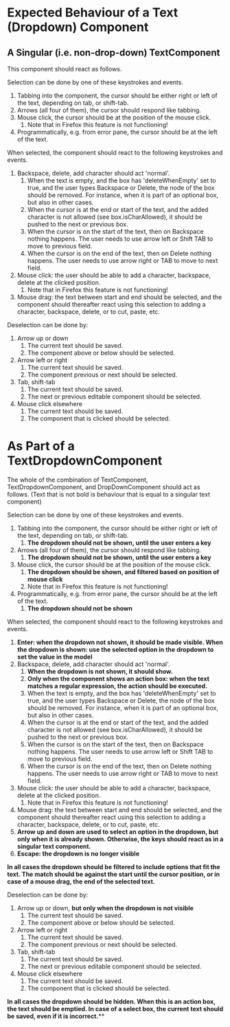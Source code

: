 # Expected Behaviour of a Text (Dropdown) Component

## A Singular (i.e. non-drop-down) TextComponent

This component should react as follows.

Selection can be done by one of these keystrokes and events.
1. Tabbing into the component, the cursor should be either right or left of the text, depending on tab, or shift-tab.
2. Arrows (all four of them), the cursor should respond like tabbing.
3. Mouse click, the cursor should be at the position of the mouse click.
   1. Note that in Firefox this feature is not functioning!
4. Programmatically, e.g. from error pane, the cursor should be at the left of the text.

When selected, the component should react to the following keystrokes and events.
1. Backspace, delete, add character should act 'normal'.
   1. When the text is empty, and the box has 'deleteWhenEmpty' set to true, and the user types Backspace or Delete,
      the node of the box should be removed. For instance, when it is part of an optional box, but also in other cases.
   2. When the cursor is at the end or start of the text, and the added character is not allowed (see box.isCharAllowed), 
      it should be pushed to the next or previous box.
   2. When the cursor is on the start of the text, then on Backspace nothing happens. The user needs to use arrow left or 
      Shift TAB to move to previous field.
   3. When the cursor is on the end of the text, then on Delete nothing happens. The user needs to use arrow right or 
      TAB to move to next field.
4. Mouse click: the user should be able to add a character, backspace, delete at the clicked position.
    1. Note that in Firefox this feature is not functioning!
5. Mouse drag: the text between start and end should be selected, and the component should thereafter react using this 
   selection to adding a character, backspace, delete, or to cut, paste, etc.

Deselection can be done by:
1. Arrow up or down
   1. The current text should be saved.
   2. The component above or below should be selected.
2. Arrow left or right
   1. The current text should be saved.
   2. The component previous or next should be selected.
3. Tab, shift-tab
   1. The current text should be saved.
   2. The next or previous editable component should be selected.
4. Mouse click elsewhere
   1. The current text should be saved.
   2. The component that is clicked should be selected.

# As Part of a TextDropdownComponent

The whole of the combination of TextComponent, TextDropdownComponent, and DropDownComponent should act as follows. (Text 
that is not bold is behaviour that is equal to a singular text component)

Selection can be done by one of these keystrokes and events.
1. Tabbing into the component, the cursor should be either right or left of the text, depending on tab, or shift-tab.
   1. **The dropdown should not be shown, until the user enters a key**
2. Arrows (all four of them), the cursor should respond like tabbing.
   1. **The dropdown should not be shown, until the user enters a key**
3. Mouse click, the cursor should be at the position of the mouse click.
   1. **The dropdown should be shown, and filtered based on position of mouse click**
   2. Note that in Firefox this feature is not functioning!
4. Programmatically, e.g. from error pane, the cursor should be at the left of the text.
   1. **The dropdown should not be shown**

When selected, the component should react to the following keystrokes and events.
1. **Enter: when the dropdown not shown, it should be made visible. When the dropdown is shown: use the selected option in 
the dropdown to set the value in the model**
2. Backspace, delete, add character should act 'normal'.
   1. **When the dropdown is not shown, it should show.**
   2. **Only when the component shows an action box: when the text matches a regular expression, the action should be executed.**
   3. When the text is empty, and the box has 'deleteWhenEmpty' set to true, and the user types Backspace or Delete,
      the node of the box should be removed. For instance, when it is part of an optional box, but also in other cases.
   4. When the cursor is at the end or start of the text, and the added character is not allowed (see box.isCharAllowed),
      it should be pushed to the next or previous box.
   5. When the cursor is on the start of the text, then on Backspace nothing happens. The user needs to use arrow left or
      Shift TAB to move to previous field.
   6. When the cursor is on the end of the text, then on Delete nothing happens. The user needs to use arrow right or
      TAB to move to next field.
3. Mouse click: the user should be able to add a character, backspace, delete at the clicked position.
   1. Note that in Firefox this feature is not functioning!
5. Mouse drag: the text between start and end should be selected, and the component should thereafter react using this
   selection to adding a character, backspace, delete, or to cut, paste, etc.
6. **Arrow up and down are used to select an option in the dropdown, but only when it is already shown. Otherwise, the 
keys should react as in a singular text component.**
7. **Escape: the dropdown is no longer visible**

**In all cases the dropdown should be filtered to include options that fit the text. The match 
should be against the start until the cursor position, or in case of a mouse drag, the end of the selected text.**

Deselection can be done by:
1. Arrow up or down, **but only when the dropdown is not visible**
   1. The current text should be saved.
   2. The component above or below should be selected.
2. Arrow left or right
   1. The current text should be saved.
   2. The component previous or next should be selected.
3. Tab, shift-tab
   1. The current text should be saved.
   2. The next or previous editable component should be selected.
4. Mouse click elsewhere
   1. The current text should be saved.
   2. The component that is clicked should be selected.

**In all cases the dropdown should be hidden. When this is an action box, the text should be emptied. In case of a 
select box, the current text should be saved, even if it is incorrect.****

